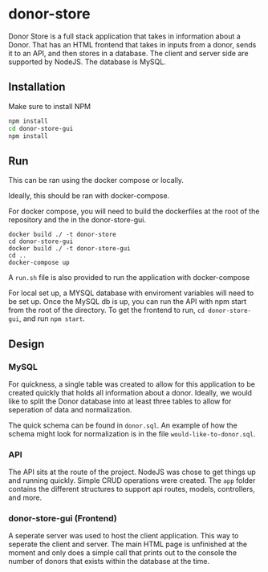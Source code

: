 # donor-store

Donor Store is a full stack application that takes in information about a Donor. That has an HTML frontend that takes in inputs from a donor, sends it to an API, and then stores in a database. The client and server side are supported by NodeJS. The database is MySQL. 

## Installation

Make sure to install NPM

```bash
npm install 
cd donor-store-gui
npm install 
```

## Run 

This can be ran using the docker compose or locally. 


Ideally, this should be ran with docker-compose.


For docker compose, you will need to build the dockerfiles at the root of the repository and the in the donor-store-gui. 

```
docker build ./ -t donor-store 
cd donor-store-gui 
docker build ./ -t donor-store-gui
cd ..
docker-compose up
```

A  `run.sh` file is also provided to run the application with docker-compose 

For local set up, a MYSQL database with enviroment variables will need to be set up. 
Once the MySQL db is up, you can run the API with npm start from the root of the directory. To get the frontend to run, `cd donor-store-gui`, and run `npm start`. 


## Design

### MySQL
For quickness, a single table was created to allow for this application to be created quickly that holds all information about a donor. Ideally, we would like to split the Donor database into at least three tables to allow for seperation of data and normalization. 

The quick schema can be found in `donor.sql`. An example of how the schema might look for normalization is in the file `would-like-to-donor.sql`. 

### API 

The API sits at the route of the project. NodeJS was chose to get things up and running quickly. Simple CRUD operations were created. The `app` folder contains the different structures to support api routes, models, controllers, and more. 


### donor-store-gui (Frontend)

A seperate server was used to host the client application. This way to seperate the client and server. The main HTML page is unfinished at the moment and only does a simple call that prints out to the console the number of donors that exists within the database at the time. 